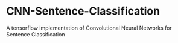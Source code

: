 # CNN-Sentence-Classification
A tensorflow implementation of Convolutional Neural Networks for Sentence Classification
